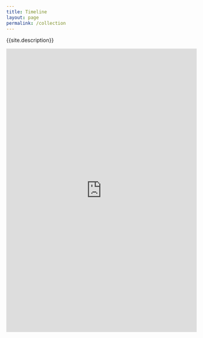 ```yaml
---
title: Timeline
layout: page
permalink: /collection
---
```


{{site.description}}

<iframe src='https://cdn.knightlab.com/libs/timeline3/latest/embed/index.html?source=1u6wRdl2f53HPxhGwlvBTlRvlE8ytODuQFRF0hrR0TKQ&font=Default&lang=en&initial_zoom=2&height=750' width='100%' height='750' webkitallowfullscreen mozallowfullscreen allowfullscreen frameborder='0'></iframe>

<!--layout for this page is in _layouts/page.html-->
